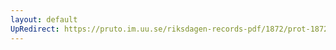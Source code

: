 ```yaml
---
layout: default
UpRedirect: https://pruto.im.uu.se/riksdagen-records-pdf/1872/prot-1872--ak--224.pdf
---
```

